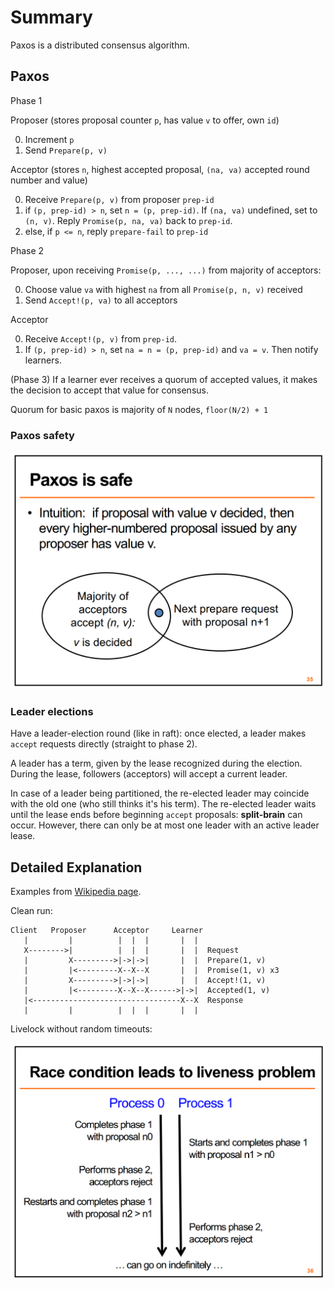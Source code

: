 # Summary

Paxos is a distributed consensus algorithm.

## Paxos

Phase 1

Proposer (stores proposal counter `p`, has value `v` to offer, own `id`)

0. Increment `p`
0. Send `Prepare(p, v)`

Acceptor (stores `n`, highest accepted proposal, `(na, va)` accepted round number and value)

0. Receive `Prepare(p, v)` from proposer `prep-id`
0. if `(p, prep-id) > n`, set `n = (p, prep-id)`. If `(na, va)` undefined, set to `(n, v)`. Reply `Promise(p, na, va)` back to `prep-id`.
0. else, if `p <= n`, reply `prepare-fail` to `prep-id`

Phase 2

Proposer, upon receiving `Promise(p, ..., ...)` from majority of acceptors:

0. Choose value `va` with highest `na` from all `Promise(p, n, v)` received
0. Send `Accept!(p, va)` to all acceptors

Acceptor

0. Receive `Accept!(p, v)` from `prep-id`.
0. If `(p, prep-id) > n`, set `na = n = (p, prep-id)` and `va = v`. Then notify learners.

(Phase 3) If a learner ever receives a quorum of accepted values, it makes the decision to accept that value for consensus.

Quorum for basic paxos is majority of `N` nodes, `floor(N/2) + 1`

### Paxos safety

![paxos majority overlap](/paxos/safe.png)

### Leader elections

Have a leader-election round (like in raft): once elected, a leader makes `accept` requests directly (straight to phase 2).

A leader has a term, given by the lease recognized during the election. During the lease, followers (acceptors) will accept a current leader.

In case of a leader being partitioned, the re-elected leader may coincide with the old one (who still thinks it's his term). The re-elected leader waits until the lease ends before beginning `accept` proposals: **split-brain** can occur. However, there can only be at most one leader with an active leader lease.

## Detailed Explanation

Examples from [Wikipedia page](https://en.wikipedia.org/wiki/Paxos_%28computer_science%29#Basic_Paxos).

Clean run:
```
Client   Proposer      Acceptor     Learner
   |         |          |  |  |       |  |
   X-------->|          |  |  |       |  |  Request
   |         X--------->|->|->|       |  |  Prepare(1, v)
   |         |<---------X--X--X       |  |  Promise(1, v) x3
   |         X--------->|->|->|       |  |  Accept!(1, v)
   |         |<---------X--X--X------>|->|  Accepted(1, v)
   |<---------------------------------X--X  Response
   |         |          |  |  |       |  |
```

Livelock without random timeouts:

![paxos livelock](/paxos/livelock.png)
